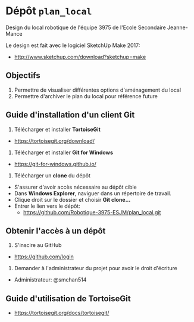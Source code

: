 # Dépôt `plan_local`
Design du local robotique de l'équipe 3975 de l'Ecole Secondaire Jeanne-Mance

Le design est fait avec le logiciel SketchUp Make 2017:
  * http://www.sketchup.com/download?sketchup=make

## Objectifs
1. Permettre de visualiser différentes options d'aménagement du local
2. Permettre d'archiver le plan du local pour référence future

## Guide d'installation d'un client Git

1. Télécharger et installer __TortoiseGit__
  * https://tortoisegit.org/download/
1. Télécharger et installer __Git for Windows__
  * https://git-for-windows.github.io/
1. Télécharger un __clone__ du dépôt
  * S'assurer d'avoir accès nécessaire au dépôt cible
  * Dans __Windows Explorer__, naviguer dans un répertoire de travail.
  * Clique droit sur le dossier et choisir __Git clone...__
  * Entrer le lien vers le dépôt:
    * https://github.com/Robotique-3975-ESJM/plan_local.git
	
## Obtenir l'accès à un dépôt

1. S'inscire au GitHub
  * https://github.com/login
1. Demander à l'administrateur du projet pour avoir le droit d'écriture
  * Administrateur: @smchan514
	
## Guide d'utilisation de TortoiseGit

* https://tortoisegit.org/docs/tortoisegit/

